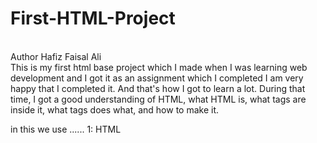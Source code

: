 # First-HTML-Project
<br>
Author Hafiz Faisal Ali
<br>
This is my first html base project which I made when I was learning web development and I got it as an assignment which I completed I am very happy that I completed it. And that's how I got to learn a lot. During that time, I got a good understanding of HTML, what HTML is, what tags are inside it, what tags does what, and how to make it.

in this we use ......
1: HTML 


